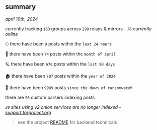 
## summary
_april 10th, 2024_

currently tracking `163` groups across `299` relays & mirrors - _`76` currently online_

⏲ there have been `9` posts within the `last 24 hours`

🦈 there have been `74` posts within the `month of april`

🪐 there have been `670` posts within the `last 90 days`

🏚 there have been `707` posts within the `year of 2024`

🦕 there have been `9989` posts `since the dawn of ransomwatch`

there are `96` custom parsers indexing posts

_`20` sites using v2 onion services are no longer indexed - [support.torproject.org](https://support.torproject.org/onionservices/v2-deprecation/)_

> see the project [README](https://github.com/joshhighet/ransomwatch#ransomwatch--) for backend technicals
